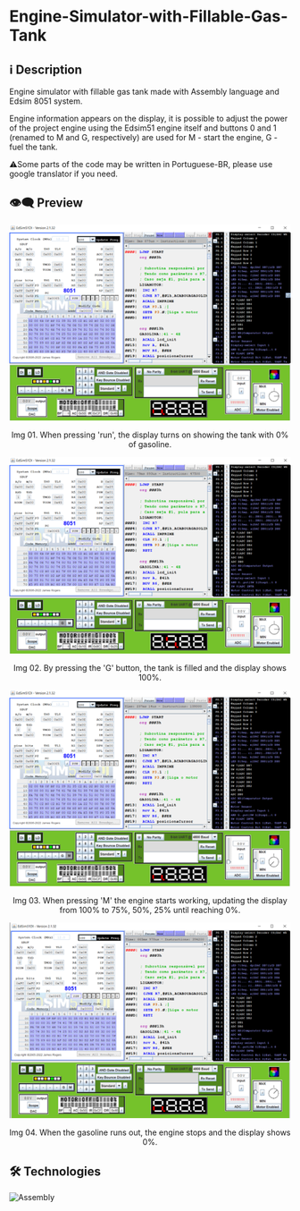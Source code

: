 # Engine-Simulator-with-Fillable-Gas-Tank

## ℹ️ Description

Engine simulator with fillable gas tank made with Assembly language and Edsim 8051 system.<br>

Engine information appears on the display, it is possible to adjust the power of the project engine using the Edsim51 engine itself and buttons 0 and 1 (renamed to M and G, respectively) are used for M - start the engine, G - fuel the tank.<br>

⚠️Some parts of the code may be written in Portuguese-BR, please use google translator if you need.

## 👁️‍🗨️ Preview 
<p align="center">
  <img src="imgs/img01.png" />
</p>
<p align="center">
Img 01. When pressing 'run', the display turns on showing the tank with 0% of gasoline.
</p>
<p align="center">
  <img src="imgs/img02.png" />
</p>
<p align="center">
Img 02. By pressing the 'G' button, the tank is filled and the display shows 100%.
</p>
<p align="center">
  <img src="imgs/img03.png" />
</p>
<p align="center">
Img 03. When pressing 'M' the engine starts working, updating the display from 100% to 75%, 50%, 25% until reaching 0%.
</p>
<p align="center">
  <img src="imgs/img04.png" />
</p>
<p align="center">
Img 04. When the gasoline runs out, the engine stops and the display shows 0%.
</p>

## 🛠️ **Technologies**

![Assembly](https://img.shields.io/badge/-Assembly-05122A?style=flat&logo=Assembly)&nbsp;
